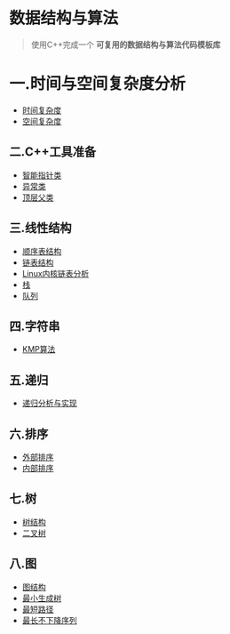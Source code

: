 # 数据结构与算法

> 使用C++完成一个 **可复用的数据结构与算法代码模板库**

# 一.时间与空间复杂度分析

+ [时间复杂度]()
+ [空间复杂度]()

## 二.C++工具准备

+ [智能指针类](https://github.com/ZYBO-o/DataStructure/tree/main/Preparation#%E4%B8%80%E6%99%BA%E8%83%BD%E6%8C%87%E9%92%88%E7%B1%BB)
+ [异常类](https://github.com/ZYBO-o/DataStructure/tree/main/Preparation#%E4%BA%8C%E5%BC%82%E5%B8%B8%E7%B1%BB)
+ [顶层父类]()

## 三.线性结构

+ [顺序表结构]()
+ [链表结构]()
+ [Linux内核链表分析]()
+ [栈]()
+ [队列]()

## 四.字符串

+ [KMP算法]()

## 五.递归

+ [递归分析与实现]()

## 六.排序

+ [外部排序]()
+ [内部排序]()

## 七.树

+ [树结构]()
+ [二叉树]()

## 八.图

+ [图结构]()
+ [最小生成树]()
+ [最短路径]()
+ [最长不下降序列]()





